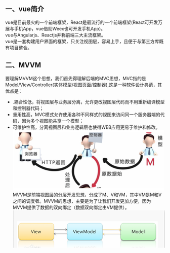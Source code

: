 ## 一、vue简介
vue是目前最火的一个前端框架，React是最流行的一个前端框架(React可开发万展与手机App，vue借助Weex也可开发手机App)。  
vue与Angularjs、Reactjs并称前端三大主流框架。  
vue是一套构建用户界面的框架，只关注视图层，容易上手，且便于与第三方库既有项目整合。  
## 二、MVVM
要理解MVVM这个思想，我们首先得理解后端的MVC思想，MVC指的是Model/View/Controller(实体模型/视图页面/控制器),这是一种软件设计典范，其优点是：
+ .耦合性低，将视图层与业务层分离，允许更改视图层代码而不用重新编译模型和控制器代码；
+  重用性高，MVC模式允许使用各种不同样式的视图来访问同一个服务器端的代码，因为多个视图能共享一个模型；
+  可维护性高，分离视图层和业务逻辑层也使得WEB应用更易于维护和修改。
![MVC](https://www.github.com/HXQ666/StoryWriterImg/raw/master/小书匠/1554212706354.png)
MVVM是前端视图层的分层开发思想，分成了M、V和VM，其中VM是M和V之间的调度者。MVVM的思想，主要是为了让我们开发更加方便，因为MVVM提供了数据的双向绑定（数据双向绑定由VM提供）。
![MVVM](https://www.github.com/HXQ666/StoryWriterImg/raw/master/小书匠/1554212936072.png)

